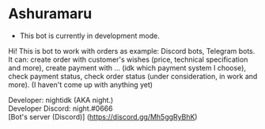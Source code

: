 # Ashuramaru
- This bot is currently in development mode.

<p>Hi! This is bot to work with orders as example: Discord bots, Telegram bots.<br />It can: create order with customer's wishes (price, technical specification and more), create payment with ... (idk which payment system I choose), check payment status, check order status (under consideration, in work and more). (I haven't come up with anything yet)</p>


Developer: nightidk (AKA night.)<br>
Developer Discord: night.#0666<br>
[Bot's server (Discord)] (https://discord.gg/Mh5ggRyBhK)
